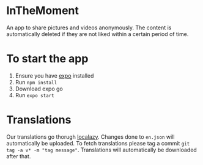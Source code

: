 # InTheMoment
An app to share pictures and videos anonymously. The content is automatically deleted if 
they are not liked within a certain period of time.

# To start the app
1. Ensure you have [expo](https://docs.expo.io/) installed
2. Run `npm install`
3. Download expo go
4. Run `expo start`

# Translations
Our translations go thorugh [localazy](https://localazy.com/).
Changes done to `en.json` will automatically be uploaded.
To fetch translations please tag a commit `git tag -a v* -m "tag message"`.
Translations will automatically be downloaded after that.